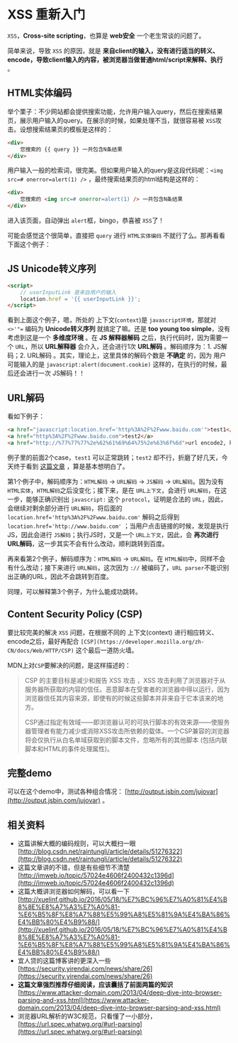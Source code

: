 # XSS 重新入门

`XSS`，**Cross-site scripting**，也算是 **web安全** 一个老生常谈的问题了。

简单来说，导致 `XSS` 的原因，就是 **来自client的输入，没有进行适当的转义、encode，导致client输入的内容，被浏览器当做普通html/script来解释、执行** 。

## HTML实体编码

举个栗子：不少网站都会提供搜索功能，允许用户输入query，然后在搜索结果页，展示用户输入的query。在展示的时候，如果处理不当，就很容易被 `XSS`攻击。设想搜索结果页的模板是这样的：

```html
<div>
    您搜索的 {{ query }} 一共包含N条结果
</div>
```

用户输入一般的检索词，很完美。但如果用户输入的query是这段代码呢：`<img src=# onerror=alert(1) />` ，最终搜索结果页的html结构是这样的：

```html
<div>
    您搜索的 <img src=# onerror=alert(1) /> 一共包含N条结果
</div>
```

进入该页面，自动弹出 `alert`框，bingo，恭喜被 `XSS`了！

可能会感觉这个很简单，直接把 `query` 进行 `HTML实体编码` 不就行了么。那再看看下面这个例子：

## JS Unicode转义序列

```html
<script>
    // userInputLink 是来自用户的输入
    location.href = '{{ userInputLink }}';
</script>
```

看到上面这个例子，嗯，所处的 上下文(`context`)是 `javascript环境`，那就对 `<>'"=` 编码为 **Unicode转义序列** 就搞定了嘛。还是 **too young too simple**，没有考虑到这是一个 **多维度环境** 。在 **JS 解释器解码** 之后，执行代码时，因为需要一个 `URL`，所以 **URL解释器** 会介入，还会进行1次 **URL解码** 。解码顺序为：1. JS解码；2. URL解码 。其实，理论上，这里具体的解码个数是 **不确定** 的，因为 用户可能输入的是 `javascript:alert(document.cookie)` 这样的，在执行的时候，最后还会进行一次 JS解码！！

## URL解码

看如下例子：

```html
<a href="javascript:location.href='http%3A%2F%2Fwww.baidu.com'">test1</a>
<a href="http%3A%2F%2Fwww.baidu.com">test2</a>
<a href="http://%77%77%77%2e%62%61%69%64%75%2e%63%6f%6d">url encode2, keep :// </a>
```

例子里的前面2个case，`test1` 可以正常跳转；`test2` 却不行，折磨了好几天，今天终于看到 [这篇文章](https://www.attacker-domain.com/2013/04/deep-dive-into-browser-parsing-and-xss.html) ，算是基本想明白了。

第1个例子中，解码顺序为：`HTML解码` -> `URL解码` -> `JS解码` -> `URL解码`。因为没有 `HTML实体`，`HTML解码`之后没变化；接下来，是在 `URL上下文`，会进行 `URL解码`，在这一步，能够正确识别出 `javascript:` 这个 `protocol`，证明是合法的 `URL`，因此，会继续对剩余部分进行 `URL解码`，将后面的 `location.href='http%3A%2F%2Fwww.baidu.com'` 解码之后得到 `location.href='http://www.baidu.com'` ；当用户点击链接的时候，发现是执行JS，因此会进行 `JS解码`；执行JS时，又是一个 `URL上下文`，因此，会 **再次进行 URL解码**，这一步其实不会有什么改动，顺利跳转到百度。

再来看第2个例子，解码顺序为：`HTML解码` -> `URL解码`。在 `HTML解码`中，同样不会有什么改动；接下来进行 `URL解码`，这次因为 `://` 被编码了，`URL parser`不能识别出正确的URL，因此不会跳转到百度。

同理，可以解释第3个例子，为什么能成功跳转。


## Content Security Policy (CSP)

要比较完美的解决 `XSS` 问题，在根据不同的 上下文(context) 进行相应转义、encode之后，最好再配合 `[CSP](https://developer.mozilla.org/zh-CN/docs/Web/HTTP/CSP)` 这个最后一道防火墙。

MDN上对`CSP`要解决的问题，是这样描述的：

> CSP 的主要目标是减少和报告 XSS 攻击 ，XSS 攻击利用了浏览器对于从服务器所获取的内容的信任。恶意脚本在受害者的浏览器中得以运行，因为浏览器信任其内容来源，即使有的时候这些脚本并非来自于它本该来的地方。
>
> CSP通过指定有效域——即浏览器认可的可执行脚本的有效来源——使服务器管理者有能力减少或消除XSS攻击所依赖的载体。一个CSP兼容的浏览器将会仅执行从白名单域获取到的脚本文件，忽略所有的其他脚本 (包括内联脚本和HTML的事件处理属性)。



## 完整demo

可以在这个demo中，测试各种组合情况： [http://output.jsbin.com/jujovar](http://output.jsbin.com/jujovar) 。


## 相关资料

* 这篇讲解大概的编码规则，可以大概扫一眼  [http://blog.csdn.net/raintungli/article/details/51276322](http://blog.csdn.net/raintungli/article/details/51276322)
* 这篇文章讲的不错，但是有些细节不清楚  [http://imweb.io/topic/57024e4606f2400432c1396d](http://imweb.io/topic/57024e4606f2400432c1396d)
* 这篇大概讲浏览器如何解码，可以看一下  [http://xuelinf.github.io/2016/05/18/%E7%BC%96%E7%A0%81%E4%B8%8E%E8%A7%A3%E7%A0%81-%E6%B5%8F%E8%A7%88%E5%99%A8%E5%81%9A%E4%BA%86%E4%BB%80%E4%B9%88/](http://xuelinf.github.io/2016/05/18/%E7%BC%96%E7%A0%81%E4%B8%8E%E8%A7%A3%E7%A0%81-%E6%B5%8F%E8%A7%88%E5%99%A8%E5%81%9A%E4%BA%86%E4%BB%80%E4%B9%88/)
* 宜人贷的这篇博客讲的更深入一些 [https://security.yirendai.com/news/share/26](https://security.yirendai.com/news/share/26)
* **这篇文章强烈推荐仔细阅读，应该囊括了前面两篇的知识**   [https://www.attacker-domain.com/2013/04/deep-dive-into-browser-parsing-and-xss.html](https://www.attacker-domain.com/2013/04/deep-dive-into-browser-parsing-and-xss.html)
* 浏览器URL解析的W3C规范，只看懂了一小部分，[https://url.spec.whatwg.org/#url-parsing](https://url.spec.whatwg.org/#url-parsing)
